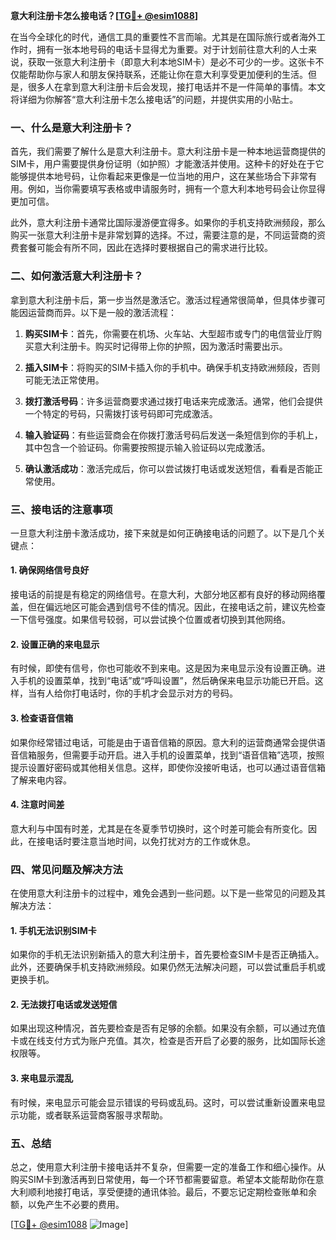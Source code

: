 **意大利注册卡怎么接电话？[[TG💪+ @esim1088](https://t.me/s/esim1088)]**

在当今全球化的时代，通信工具的重要性不言而喻。尤其是在国际旅行或者海外工作时，拥有一张本地号码的电话卡显得尤为重要。对于计划前往意大利的人士来说，获取一张意大利注册卡（即意大利本地SIM卡）是必不可少的一步。这张卡不仅能帮助你与家人和朋友保持联系，还能让你在意大利享受更加便利的生活。但是，很多人在拿到意大利注册卡后会发现，接打电话并不是一件简单的事情。本文将详细为你解答“意大利注册卡怎么接电话”的问题，并提供实用的小贴士。

### 一、什么是意大利注册卡？

首先，我们需要了解什么是意大利注册卡。意大利注册卡是一种本地运营商提供的SIM卡，用户需要提供身份证明（如护照）才能激活并使用。这种卡的好处在于它能够提供本地号码，让你看起来更像是一位当地的用户，这在某些场合下非常有用。例如，当你需要填写表格或申请服务时，拥有一个意大利本地号码会让你显得更加可信。

此外，意大利注册卡通常比国际漫游便宜得多。如果你的手机支持欧洲频段，那么购买一张意大利注册卡是非常划算的选择。不过，需要注意的是，不同运营商的资费套餐可能会有所不同，因此在选择时要根据自己的需求进行比较。

### 二、如何激活意大利注册卡？

拿到意大利注册卡后，第一步当然是激活它。激活过程通常很简单，但具体步骤可能因运营商而异。以下是一般的激活流程：

1. **购买SIM卡**：首先，你需要在机场、火车站、大型超市或专门的电信营业厅购买意大利注册卡。购买时记得带上你的护照，因为激活时需要出示。

2. **插入SIM卡**：将购买的SIM卡插入你的手机中。确保手机支持欧洲频段，否则可能无法正常使用。

3. **拨打激活号码**：许多运营商要求通过拨打电话来完成激活。通常，他们会提供一个特定的号码，只需拨打该号码即可完成激活。

4. **输入验证码**：有些运营商会在你拨打激活号码后发送一条短信到你的手机上，其中包含一个验证码。你需要按照提示输入验证码以完成激活。

5. **确认激活成功**：激活完成后，你可以尝试拨打电话或发送短信，看看是否能正常使用。

### 三、接电话的注意事项

一旦意大利注册卡激活成功，接下来就是如何正确接电话的问题了。以下是几个关键点：

#### 1. 确保网络信号良好

接电话的前提是有稳定的网络信号。在意大利，大部分地区都有良好的移动网络覆盖，但在偏远地区可能会遇到信号不佳的情况。因此，在接电话之前，建议先检查一下信号强度。如果信号较弱，可以尝试换个位置或者切换到其他网络。

#### 2. 设置正确的来电显示

有时候，即使有信号，你也可能收不到来电。这是因为来电显示没有设置正确。进入手机的设置菜单，找到“电话”或“呼叫设置”，然后确保来电显示功能已开启。这样，当有人给你打电话时，你的手机才会显示对方的号码。

#### 3. 检查语音信箱

如果你经常错过电话，可能是由于语音信箱的原因。意大利的运营商通常会提供语音信箱服务，但需要手动开启。进入手机的设置菜单，找到“语音信箱”选项，按照提示设置好密码或其他相关信息。这样，即使你没接听电话，也可以通过语音信箱了解来电内容。

#### 4. 注意时间差

意大利与中国有时差，尤其是在冬夏季节切换时，这个时差可能会有所变化。因此，在接电话时要注意当地时间，以免打扰对方的工作或休息。

### 四、常见问题及解决方法

在使用意大利注册卡的过程中，难免会遇到一些问题。以下是一些常见的问题及其解决方法：

#### 1. 手机无法识别SIM卡

如果你的手机无法识别新插入的意大利注册卡，首先要检查SIM卡是否正确插入。此外，还要确保手机支持欧洲频段。如果仍然无法解决问题，可以尝试重启手机或更换手机。

#### 2. 无法拨打电话或发送短信

如果出现这种情况，首先要检查是否有足够的余额。如果没有余额，可以通过充值卡或在线支付方式为账户充值。其次，检查是否开启了必要的服务，比如国际长途权限等。

#### 3. 来电显示混乱

有时候，来电显示可能会显示错误的号码或乱码。这时，可以尝试重新设置来电显示功能，或者联系运营商客服寻求帮助。

### 五、总结

总之，使用意大利注册卡接电话并不复杂，但需要一定的准备工作和细心操作。从购买SIM卡到激活再到日常使用，每一个环节都需要留意。希望本文能帮助你在意大利顺利地接打电话，享受便捷的通讯体验。最后，不要忘记定期检查账单和余额，以免产生不必要的费用。

[[TG💪+ @esim1088](https://t.me/s/esim1088) ![Image](https://i.postimg.cc/4NQfJmqS/Snipaste-2025-05-13-00-14-12.png)]